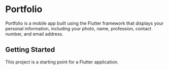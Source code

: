 # Portfolio

Portfolio is a mobile app built using the Flutter framework that displays your personal information, including your photo, name, profession, contact number, and email address. 

## Getting Started

This project is a starting point for a Flutter application.



